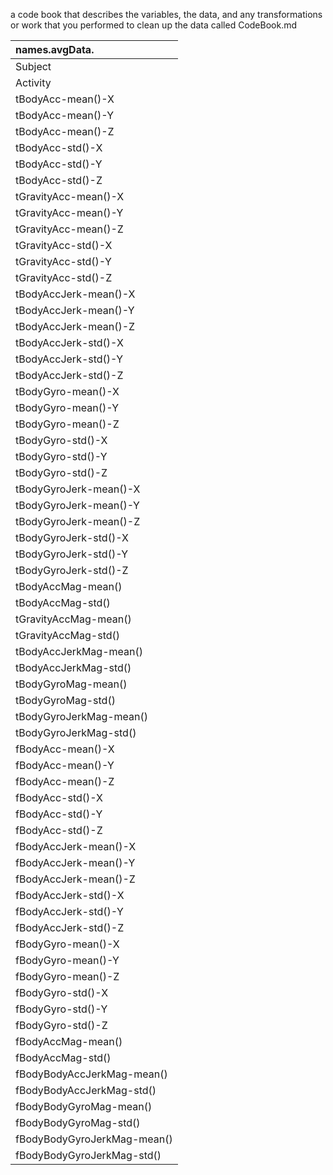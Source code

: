 a code book that describes the variables, the data, 
and any transformations or work that you performed 
to clean up the data called CodeBook.md



|names.avgData.               |
|:----------------------------|
|Subject                      |
|Activity                     |
|tBodyAcc-mean()-X            |
|tBodyAcc-mean()-Y            |
|tBodyAcc-mean()-Z            |
|tBodyAcc-std()-X             |
|tBodyAcc-std()-Y             |
|tBodyAcc-std()-Z             |
|tGravityAcc-mean()-X         |
|tGravityAcc-mean()-Y         |
|tGravityAcc-mean()-Z         |
|tGravityAcc-std()-X          |
|tGravityAcc-std()-Y          |
|tGravityAcc-std()-Z          |
|tBodyAccJerk-mean()-X        |
|tBodyAccJerk-mean()-Y        |
|tBodyAccJerk-mean()-Z        |
|tBodyAccJerk-std()-X         |
|tBodyAccJerk-std()-Y         |
|tBodyAccJerk-std()-Z         |
|tBodyGyro-mean()-X           |
|tBodyGyro-mean()-Y           |
|tBodyGyro-mean()-Z           |
|tBodyGyro-std()-X            |
|tBodyGyro-std()-Y            |
|tBodyGyro-std()-Z            |
|tBodyGyroJerk-mean()-X       |
|tBodyGyroJerk-mean()-Y       |
|tBodyGyroJerk-mean()-Z       |
|tBodyGyroJerk-std()-X        |
|tBodyGyroJerk-std()-Y        |
|tBodyGyroJerk-std()-Z        |
|tBodyAccMag-mean()           |
|tBodyAccMag-std()            |
|tGravityAccMag-mean()        |
|tGravityAccMag-std()         |
|tBodyAccJerkMag-mean()       |
|tBodyAccJerkMag-std()        |
|tBodyGyroMag-mean()          |
|tBodyGyroMag-std()           |
|tBodyGyroJerkMag-mean()      |
|tBodyGyroJerkMag-std()       |
|fBodyAcc-mean()-X            |
|fBodyAcc-mean()-Y            |
|fBodyAcc-mean()-Z            |
|fBodyAcc-std()-X             |
|fBodyAcc-std()-Y             |
|fBodyAcc-std()-Z             |
|fBodyAccJerk-mean()-X        |
|fBodyAccJerk-mean()-Y        |
|fBodyAccJerk-mean()-Z        |
|fBodyAccJerk-std()-X         |
|fBodyAccJerk-std()-Y         |
|fBodyAccJerk-std()-Z         |
|fBodyGyro-mean()-X           |
|fBodyGyro-mean()-Y           |
|fBodyGyro-mean()-Z           |
|fBodyGyro-std()-X            |
|fBodyGyro-std()-Y            |
|fBodyGyro-std()-Z            |
|fBodyAccMag-mean()           |
|fBodyAccMag-std()            |
|fBodyBodyAccJerkMag-mean()   |
|fBodyBodyAccJerkMag-std()    |
|fBodyBodyGyroMag-mean()      |
|fBodyBodyGyroMag-std()       |
|fBodyBodyGyroJerkMag-mean()  |
|fBodyBodyGyroJerkMag-std()   |

